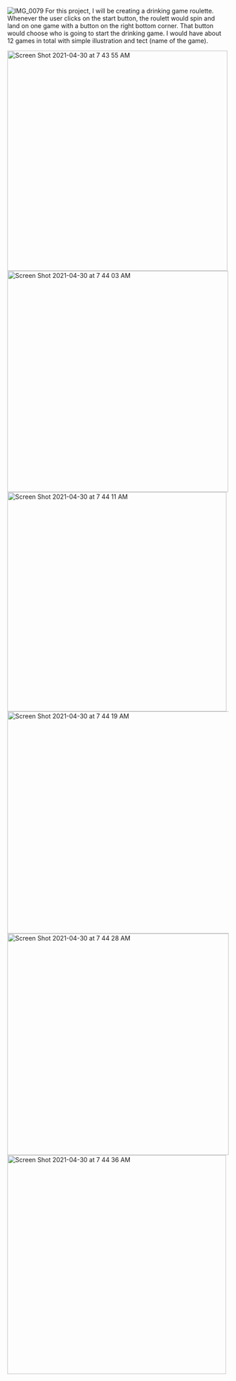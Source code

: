 ![IMG_0079](https://user-images.githubusercontent.com/72002718/116692583-937dac80-a98a-11eb-8694-d586f76f1524.jpg)
For this project, I will be creating a drinking game roulette. Whenever the user clicks on the start button, the roulett would spin and land on one game with a button on the right bottom corner. That button would choose who is going to start the drinking game. I would have about 12 games in total with simple illustration and tect (name of the game). 

<img width="501" alt="Screen Shot 2021-04-30 at 7 43 55 AM" src="https://user-images.githubusercontent.com/72002718/116691031-44367c80-a988-11eb-99df-4ada9c859b33.png">
<img width="503" alt="Screen Shot 2021-04-30 at 7 44 03 AM" src="https://user-images.githubusercontent.com/72002718/116691041-47316d00-a988-11eb-8c1e-81da8c0dc143.png">
<img width="499" alt="Screen Shot 2021-04-30 at 7 44 11 AM" src="https://user-images.githubusercontent.com/72002718/116691050-48fb3080-a988-11eb-9a54-a5c62dd99a91.png">
<img width="505" alt="Screen Shot 2021-04-30 at 7 44 19 AM" src="https://user-images.githubusercontent.com/72002718/116691059-4a2c5d80-a988-11eb-888f-e95bb4bf18b2.png">
<img width="504" alt="Screen Shot 2021-04-30 at 7 44 28 AM" src="https://user-images.githubusercontent.com/72002718/116691064-4b5d8a80-a988-11eb-9867-3175ef471c5d.png">
<img width="498" alt="Screen Shot 2021-04-30 at 7 44 36 AM" src="https://user-images.githubusercontent.com/72002718/116691067-4d274e00-a988-11eb-90b8-9df5a53a84d7.png">
